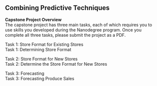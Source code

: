## Combining Predictive Techniques
**Capstone Project Overview**<br>
The capstone project has three main tasks, each of which requires you to use skills you developed during the Nanodegree program. Once you complete all three tasks, please submit the project as a PDF.

Task 1: Store Format for Existing Stores <br>
Task 1: Determining Store Format

Task 2: Store Format for New Stores <Br>
Task 2: Determine the Store Format for New Stores

Task 3: Forecasting <br>
Task 3: Forecasting Produce Sales




